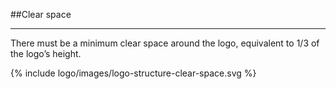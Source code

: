 <section id="logo-page-clear-space">
</section>

##Clear space
<hr>
There must be a minimum clear space around the logo, equivalent to 1/3 of the logo’s height.

{% include logo/images/logo-structure-clear-space.svg %}